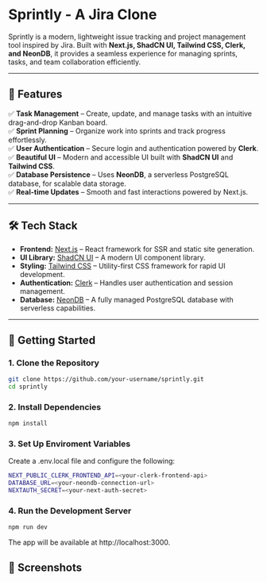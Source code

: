# Sprintly - A Jira Clone

Sprintly is a modern, lightweight issue tracking and project management tool inspired by Jira. Built with **Next.js, ShadCN UI, Tailwind CSS, Clerk, and NeonDB**, it provides a seamless experience for managing sprints, tasks, and team collaboration efficiently.

---

## 🚀 Features

✅ **Task Management** – Create, update, and manage tasks with an intuitive drag-and-drop Kanban board.  
✅ **Sprint Planning** – Organize work into sprints and track progress effortlessly.  
✅ **User Authentication** – Secure login and authentication powered by **Clerk**.  
✅ **Beautiful UI** – Modern and accessible UI built with **ShadCN UI** and **Tailwind CSS**.  
✅ **Database Persistence** – Uses **NeonDB**, a serverless PostgreSQL database, for scalable data storage.  
✅ **Real-time Updates** – Smooth and fast interactions powered by Next.js.

---

## 🛠️ Tech Stack

- **Frontend:** [Next.js](https://nextjs.org/) – React framework for SSR and static site generation.
- **UI Library:** [ShadCN UI](https://ui.shadcn.com/) – A modern UI component library.
- **Styling:** [Tailwind CSS](https://tailwindcss.com/) – Utility-first CSS framework for rapid UI development.
- **Authentication:** [Clerk](https://clerk.com/) – Handles user authentication and session management.
- **Database:** [NeonDB](https://neon.tech/) – A fully managed PostgreSQL database with serverless capabilities.

---

## 🎯 Getting Started

### **1. Clone the Repository**
```bash
git clone https://github.com/your-username/sprintly.git
cd sprintly
```
### **2. Install Dependencies**
```bash
npm install 
```
### **3. Set Up Enviroment Variables**
Create a .env.local file and configure the following:
```bash
NEXT_PUBLIC_CLERK_FRONTEND_API=<your-clerk-frontend-api>
DATABASE_URL=<your-neondb-connection-url>
NEXTAUTH_SECRET=<your-next-auth-secret>
``` 
### **4. Run the Development Server**
```bash 
npm run dev
```
The app will be available at http://localhost:3000.

## 📸 Screenshots


